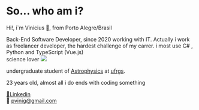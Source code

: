 # So... who am i?
Hi!, i`m Vinicius 😬, from Porto Alegre/Brasil

Back-End Software Developer, since 2020 working with IT. 
Actually i work as freelancer developer, the hardest challenge of my carrer. 
i most use C# , Python and TypeScript (Vue.js)  
science lover
![](https://64.media.tumblr.com/5f6e3ba82d2c5fcff867d13c7cab16a9/tumblr_inline_nzpwj3EB2k1ro2d43_500.gifv)


undergraduate student of [Astrophysics](https://www.space.com/26218-astrophysics.html) at [ufrgs](http://www.ufrgs.br/ufrgs/inicial).

23 years old, almost all i do ends with coding something  



 [🧰Linkedin](https://www.linkedin.com/in/viniciuspretto/)  
 📮 pvinig@gmail.com
